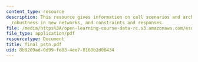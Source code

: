 ```yaml
---
content_type: resource
description: This resource gives information on call scenarios and architectural comparison,
  robustness in new networks, and constraints and responses.
file: /media/https%3A/open-learning-course-data-rc.s3.amazonaws.com/esd-342-advanced-system-architecture-spring-2006/8b9289ad0d99fe834ee78160b2d08434_final_pstn.pdf
file_type: application/pdf
resourcetype: Document
title: final_pstn.pdf
uid: 8b9289ad-0d99-fe83-4ee7-8160b2d08434
---
```

